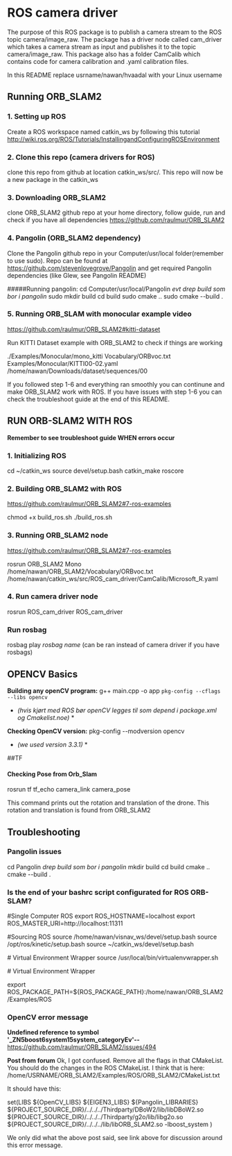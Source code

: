 # ROS camera driver
The purpose of this ROS package is to publish a camera stream to the ROS topic camera/image_raw. The package has a driver node called cam_driver which takes a camera stream as input and publishes it to the topic camera/image_raw. This package also has a folder CamCalib which contains code for camera calibration and .yaml calibration files.

In this README replace usrname/nawan/hvaadal with your Linux username


## Running ORB_SLAM2
### 1. Setting up ROS
Create a ROS workspace named catkin_ws by following this tutorial http://wiki.ros.org/ROS/Tutorials/InstallingandConfiguringROSEnvironment

### 2. Clone this repo (camera drivers for ROS)
clone this repo from github at location catkin_ws/src/. This repo will now be a new package in the catkin_ws


### 3. Downloading ORB_SLAM2
clone ORB_SLAM2 github repo at your home directory, follow guide, run and check if you have all dependencies
https://github.com/raulmur/ORB_SLAM2

### 4. Pangolin (ORB_SLAM2 dependency)
Clone the Pangolin github repo in your Computer/usr/local folder(remember to use sudo). Repo can be found at https://github.com/stevenlovegrove/Pangolin and get required Pangolin dependencies (like Glew, see Pangolin README)

#####Running pangolin:
cd Computer/usr/local/Pangolin
*evt drep build som bor i pangolin*
sudo mkdir build
cd build
sudo cmake ..
sudo cmake --build .

### 5. Running ORB_SLAM with monocular example video
https://github.com/raulmur/ORB_SLAM2#kitti-dataset

Run KITTI Dataset example with ORB_SLAM2 to check if things are working

./Examples/Monocular/mono_kitti Vocabulary/ORBvoc.txt Examples/Monocular/KITTI00-02.yaml /home/nawan/Downloads/dataset/sequences/00

If you followed step 1-6 and everything ran smoothly you can continune and make ORB_SLAM2 work with ROS. If you have issues with step 1-6 you can check the troubleshoot guide at the end of this README.







## RUN ORB-SLAM2 WITH ROS
**Remember to see troubleshoot guide WHEN errors occur**
### 1. Initializing ROS
cd ~/catkin_ws
source devel/setup.bash
catkin_make
roscore


### 2. Building ORB_SLAM2 with ROS
https://github.com/raulmur/ORB_SLAM2#7-ros-examples

chmod +x build_ros.sh
./build_ros.sh


### 3. Running ORB_SLAM2 node

https://github.com/raulmur/ORB_SLAM2#7-ros-examples

rosrun ORB_SLAM2 Mono /home/nawan/ORB_SLAM2/Vocabulary/ORBvoc.txt /home/nawan/catkin_ws/src/ROS_cam_driver/CamCalib/Microsoft_R.yaml

### 4. Run camera driver node
rosrun ROS_cam_driver
 ROS_cam_driver


### Run rosbag
rosbag play *rosbag name*
(can be ran instead of camera driver if you have rosbags)



## OPENCV Basics
**Building any openCV program:** g++ main.cpp -o app `pkg-config --cflags --libs opencv`

* *(hvis kjørt med ROS bør openCV legges til som depend i package.xml og Cmakelist.noe)* *


**Checking OpenCV version:** pkg-config --modversion opencv
* *(we used version 3.3.1)* *


##TF

#### Checking Pose from Orb_Slam
rosrun tf tf_echo camera_link camera_pose

This command prints out the rotation and translation of the drone. This rotation and translation is found from ORB_SLAM2

## Troubleshooting

### Pangolin issues
cd Pangolin
*drep build som bor i pangolin*
mkdir build
cd build
cmake ..
cmake --build .


### Is the end of your bashrc script configurated for ROS ORB-SLAM?
\#Single Computer ROS
export ROS_HOSTNAME=localhost
export ROS_MASTER_URI=http://localhost:11311

\#Sourcing ROS
source /home/nawan/visnav_ws/devel/setup.bash
source /opt/ros/kinetic/setup.bash
source ~/catkin_ws/devel/setup.bash

\# Virtual Environment Wrapper
source /usr/local/bin/virtualenvwrapper.sh

\# Virtual Environment Wrapper

export ROS_PACKAGE_PATH=${ROS_PACKAGE_PATH}:/home/nawan/ORB_SLAM2/Examples/ROS


### OpenCV error message
**Undefined reference to symbol '_ZN5boost6system15system_categoryEv'--**
https://github.com/raulmur/ORB_SLAM2/issues/494


**Post from forum**
Ok, I got confused. Remove all the flags in that CMakeList. You should do the changes in the ROS CMakeList. I think that is here: /home/USRNAME/ORB_SLAM2/Examples/ROS/ORB_SLAM2/CMakeList.txt

It should have this:

set(LIBS
${OpenCV_LIBS}
${EIGEN3_LIBS}
${Pangolin_LIBRARIES}
${PROJECT_SOURCE_DIR}/../../../Thirdparty/DBoW2/lib/libDBoW2.so
${PROJECT_SOURCE_DIR}/../../../Thirdparty/g2o/lib/libg2o.so
${PROJECT_SOURCE_DIR}/../../../lib/libORB_SLAM2.so
\-lboost_system
)


We only did what the above post said, see link above for discussion around this error message. 





